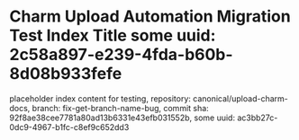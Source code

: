 # Charm Upload Automation Migration Test Index Title some uuid: 2c58a897-e239-4fda-b60b-8d08b933fefe
 placeholder index content for testing,  repository: canonical/upload-charm-docs,  branch: fix-get-branch-name-bug,  commit sha: 92f8ae38cee7781a80ad13b6331e43efb031552b,  some uuid: ac3bb27c-0dc9-4967-b1fc-c8ef9c652dd3
